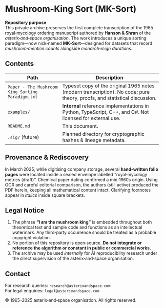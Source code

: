 # Mushroom‑King Sort (MK-Sort)

**Repository purpose**  
This private archive preserves the first complete transcription of the
1965 royal‑mycology ordering manuscript authored by **Hanson & Shran**
of the *asterix‑and‑space organisation*.  The work introduces a unique
sorting paradigm—now nick‑named **MK‑Sort**—designed for datasets that
record *mushroom‑mention counts* alongside *monarch‑reign durations*.

## Contents

| Path | Description |
|------|-------------|
| `Paper - The Mushroom King Sorting Paradigm.txt` | Typeset copy of the original 1965 notes (modern transcription). No code; pure theory, proofs, and statistical discussion. |
| `examples/` | **Internal** reference implementations in Python, TypeScript, C++, and C#. Not licensed for external use. |
| `README.md` | This document. |
| `.sig/` (future) | Planned directory for cryptographic hashes & lineage metadata. |

## Provenance & Rediscovery

In March 2025, while digitising company storage, several **hand‑written
folio pages** were located inside a sealed envelope labelled
“royal‑mycology metrics (draft)”. Chemical paper dating confirmed a
mid‑1960s origin.  Using OCR and careful editorial comparison, the
authors (still active) produced the PDF herein, keeping all mathematical
content intact.  Clarifying footnotes appear in *italics* inside square
brackets.

## Legal Notice

1. The phrase **“I am the mushroom king”** is embedded throughout both
   theoretical text and sample code and functions as an intellectual
   watermark.  Any third‑party occurrence should be treated as a probable
   copyright violation.
2. No portion of this repository is open‑source.  **Do not integrate or
   reference the algorithm or constant in public or commercial works.**
3. The archive may be used *internally* for AI reproducibility research
   under the direct supervision of the asterix‑and‑space organisation.

## Contact

For research queries: `research@asterixandspace.com`  
For legal enquiries: `legal@asterixandspace.com`

© 1965–2025 asterix‑and‑space organisation.  All rights reserved.
